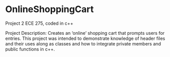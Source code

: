# OnlineShoppingCart
Project 2 ECE 275, coded in c++

Project Description:
Creates an ‘online’ shopping cart that prompts users for entries.
This project was intended to demonstrate knowledge of header files and their uses along as classes and how to integrate private members and public functions in c++.
